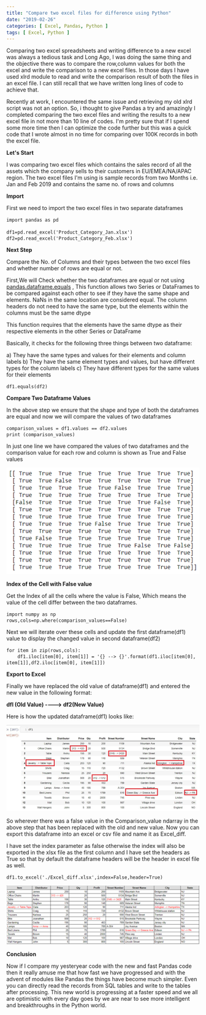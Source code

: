 ```yaml
---
title: "Compare two excel files for difference using Python"
date: "2019-02-26"
categories: [ Excel, Pandas, Python ]
tags: [ Excel, Python ]
---
```


Comparing two excel spreadsheets and writing difference to a new excel was always a tedious task and Long Ago, I was doing the same thing and the objective there was to compare the row,column values for both the excel and write the comparison to a new excel files. In those days I have used xlrd module to read and write the comparison result of both the files in an excel file. I can still recall that we have written long lines of code to achieve that.

Recently at work, I encountered the same issue and retrieving my old xlrd script was not an option. So, i thought to give Pandas a try and amazingly I completed comparing the two excel files and writing the results to a new excel file in not more than 10 line of codes. I'm pretty sure that if I spend some more time then I can optimize the code further but this was a quick code that I wrote almost in no time for comparing over 100K records in both the excel file.

**Let's Start**

I was comparing two excel files which contains the sales record of all the assets which the company sells to their customers in EU/EMEA/NA/APAC region. The two excel files I'm using is sample records from two Months i.e. Jan and Feb 2019 and contains the same no. of rows and columns

**Import**

First we need to import the two excel files in two separate dataframes

```
import pandas as pd

df1=pd.read_excel('Product_Category_Jan.xlsx')
df2=pd.read_excel('Product_Category_Feb.xlsx')
```

**Next Step**

Compare the No. of Columns and their types between the two excel files and whether number of rows are equal or not.

First,We will Check whether the two dataframes are equal or not using [pandas.dataframe.equals](https://pandas.pydata.org/pandas-docs/stable/reference/api/pandas.DataFrame.equals.html) , This function allows two Series or DataFrames to be compared against each other to see if they have the same shape and elements. NaNs in the same location are considered equal. The column headers do not need to have the same type, but the elements within the columns must be the same dtype

This function requires that the elements have the same dtype as their respective elements in the other Series or DataFrame

Basically, it checks for the following three things between two dataframe:

a) They have the same types and values for their elements and column labels
b) They have the same element types and values, but have different types for the column labels
c) They have different types for the same values for their elements

```
df1.equals(df2)
```

**Compare Two Dataframe Values**

In the above step we ensure that the shape and type of both the dataframes are equal and now we will compare the values of two dataframes

```
comparison_values = df1.values == df2.values
print (comparison_values)
```

In just one line we have compared the values of two dataframes and the comparison value for each row and column is shown as True and False values

![](/images/2019/02/image-21.png)

**Index of the Cell with False value**

Get the Index of all the cells where the value is False, Which means the value of the cell differ between the two dataframes.

```
import numpy as np
rows,cols=np.where(comparison_values==False)
```

Next we will iterate over these cells and update the first dataframe(df1) value to display the changed value in second dataframe(df2)

```
for item in zip(rows,cols):
    df1.iloc[item[0], item[1]] = '{} --> {}'.format(df1.iloc[item[0], item[1]],df2.iloc[item[0], item[1]])
```

**Export to Excel**

Finally we have replaced the old value of dataframe(df1) and entered the new value in the following format:

**dfl (Old Value) ----> df2(New Value)**

Here is how the updated dataframe(df1) looks like:

![](/images/2019/02/df1.jpg)

So wherever there was a false value in the Comparison\_value ndarray in the above step that has been replaced with the old and new value. Now you can export this dataframe into an excel or csv file and name it as Excel\_diff.

I have set the index parameter as false otherwise the index will also be exported in the xlsx file as the first column and I have set the headers as True so that by default the dataframe headers will be the header in excel file as well.

```
df1.to_excel('./Excel_diff.xlsx',index=False,header=True)
```

![](/images/2019/02/image-22.png)

**Conclusion**

Now if I compare my yesteryear code with the new and fast Pandas code then it really amuse me that how fast we have progressed and with the advent of modules like Pandas the things have become much simpler. Even you can directly read the records from SQL tables and write to the tables after processing. This new world is progressing at a faster speed and we all are optimistic with every day goes by we are near to see more intelligent and breakthroughs in the Python world.
